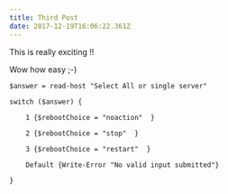 ```yaml
---
title: Third Post
date: 2017-12-19T16:06:22.361Z
---
```

This is really exciting !!

Wow how easy ;-)

    $answer = read-host "Select All or single server"  

    switch ($answer) {

        1 {$rebootChoice = "noaction"  }

        2 {$rebootChoice = "stop"  }

        3 {$rebootChoice = "restart"  }

        Default {Write-Error "No valid input submitted"}

    }

 
